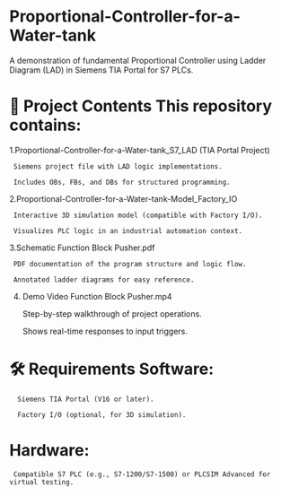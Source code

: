 # Proportional-Controller-for-a-Water-tank
A demonstration of fundamental Proportional Controller using Ladder Diagram (LAD) in Siemens TIA Portal for S7 PLCs.

# 📁 Project Contents This repository contains:

1.Proportional-Controller-for-a-Water-tank_S7_LAD (TIA Portal Project)

     Siemens project file with LAD logic implementations.

     Includes OBs, FBs, and DBs for structured programming. 

2.Proportional-Controller-for-a-Water-tank-Model_Factory_IO

     Interactive 3D simulation model (compatible with Factory I/O).

     Visualizes PLC logic in an industrial automation context.

3.Schematic Function Block Pusher.pdf

     PDF documentation of the program structure and logic flow.

     Annotated ladder diagrams for easy reference. 
     
4. Demo Video Function Block Pusher.mp4

     Step-by-step walkthrough of project operations.

     Shows real-time responses to input triggers.

# 🛠️ Requirements Software:

      Siemens TIA Portal (V16 or later).

      Factory I/O (optional, for 3D simulation). 

#   Hardware:
     Compatible S7 PLC (e.g., S7-1200/S7-1500) or PLCSIM Advanced for virtual testing.
